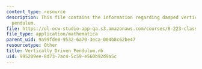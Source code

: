 ```yaml
---
content_type: resource
description: This file contains the information regarding damped vertically driven
  pendulum.
file: https://ol-ocw-studio-app-qa.s3.amazonaws.com/courses/8-223-classical-mechanics-ii-january-iap-2017/995209ee8d737ac45c59e560b92d9a5c_Vertically_Driven_Pendulum.nb
file_type: application/mathematica
parent_uid: 9a99fde8-9532-6a70-3eca-004b8c62be47
resourcetype: Other
title: Vertically_Driven_Pendulum.nb
uid: 995209ee-8d73-7ac4-5c59-e560b92d9a5c
---
```

